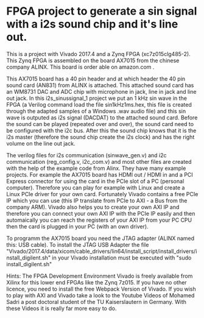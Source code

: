 # FPGA project to generate a sin signal with a i2s sound chip and it's line out.

This is a project with Vivado 2017.4 and a Zynq FPGA (xc7z015clg485-2). This Zynq FPGA is assembled on the board AX7015 from the chinese company ALINX. This board is order able on amazon.com .

This AX7015 board has a 40 pin header and at which header the 40 pin sound card (AN831) from ALINX is attached. This attached sound card has an WM8731 DAC and ADC chip with microphone in jack, line in jack and line out jack. In this i2s_sinussignal_1 project we put an 1 kHz sin wave in the FPGA (a Verilog command load the file sin1kHz1ms.hex, this file is created through the adapted samples of a Windows .wav audio file) and this sin wave is outputed as i2s signal (DACDAT) to the attached sound card. Before the sound can be played (repeated over and over), the sound card need to be configured with the i2c bus. After this the sound chip knows that it is the i2s master (therefore the sound chip create the i2s clock) and has the right volume on the line out jack.

The verilog files for i2s communication (sinwave_gen.v) and i2c communication (reg_config.v, i2c_com.v) and most other files are created with the help of the example code from Alinx. They have many example projects. For example the AX7015 board has HDMI out / HDMI in and a PCI Express connector for using the card in the PCIe slot of a PC (personal computer). Therefore you can play for example with Linux and create a Linux PCIe driver for your own card. Fortunately Vivado contains a free PCIe IP which you can use (this IP translate from PCIe to AXI - a Bus from the company ARM). Vivado also helps you to create your own AXI IP and therefore you can connect your own AXI IP with the PCIe IP easily and then automaically you can reach the registers of your AXI IP from your PC CPU then the card is plugged in your PC (with an own driver).

To programm the AX7015 board you need the JTAG adapter (ALINX named this: USB cable). To install the JTAG USB Adapter the file "Vivado/2017.4/data/xicom/cable_drivers/lin64/install_script/install_drivers/install_digilent.sh" in your Vivado installation must be executed with "sudo install_digilent.sh"

Hints: The FPGA Development Environment Vivado is freely available from Xilinx for this lower end FPGAs like the Zynq 7z015. If you have no other licence, you need to install the free Webpack Version of Vivado.
If you wish to play with AXI and Vivado take a look to the Youtube Videos of Mohamed Sadri a post doctoral student of the TU Kaiserslautern in Germany. With these Videos it is really far more easy to do.
